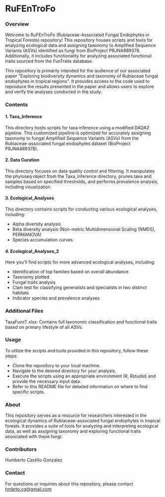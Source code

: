 # **RuFEnTroFo**

### **Overview**

Welcome to RuFEnTroFo (Rubiaceae-Associated Fungal Endophytes in Tropical Forests) repository! This repository houses scripts and tools for analyzing ecological data and assigning taxonomy to Amplified Sequence Variants (ASVs) identified as fungi from BioProject PRJNA889378. Additionally, it includes functionality for analyzing associated functional traits sourced from the FunTraits database.

This repository is primarily intended for the audience of our associated paper "Exploring biodiversity dynamics and taxonomy of Rubiaceae fungal endophytes in tropical regions". It provides access to the code used to reproduce the results presented in the paper and allows users to explore and verify the analyses conducted in the study.

### **Contents**

#### 1. Taxa_Inference
This directory hosts scripts for taxa inference using a modified DADA2 pipeline. This customized pipeline is optimized for accurately assigning taxonomy to fungal Amplified Sequence Variants (ASVs) from the Rubiaceae-associated fungal endophytes dataset (BioProject PRJNA889378).

#### 2. Data Curation
This directory focuses on data quality control and filtering. It manipulates the phyloseq object from the Taxa_Inference directory, prunes taxa and samples based on specified thresholds, and performs prevalence analysis, including visualization.

#### 3. Ecological_Analyses
This directory contains scripts for conducting various ecological analyses, including:

* Alpha diversity analysis
* Beta diversity analysis (Non-metric Multidimensional Scaling (NMDS), PERMANOVA)
* Species accumulation curves

#### 4. Ecological_Analyses_2
Here you'll find scripts for more advanced ecological analyses, including:

* Identification of top families based on overall abundance
* Taxonomy plotted
* Fungal traits analysis
* Clam test for classifying generalists and specialists in two distinct habitats
* Indicator species and prevalence analyses

### **Additional Files**
TaxaFuncT.xlsx: Contains full taxonomic classification and functional traits based on primary lifestyle of all ASVs.

### **Usage**
To utilize the scripts and tools provided in this repository, follow these steps:

- Clone the repository to your local machine.
- Navigate to the desired directory for your analysis.
- Execute the scripts using an appropriate environment (R, Rstudio) and provide the necessary input data.
- Refer to this README file for detailed information on where to find specific scripts.

### **About**
This repository serves as a resource for researchers interested in the ecological dynamics of Rubiaceae-associated fungal endophytes in tropical forests. It provides a suite of tools for analyzing and interpreting ecological data, as well as assigning taxonomy and exploring functional traits associated with these fungi.

### **Contributors**
Humberto Castillo González

### **Contact**
For questions or inquiries about this repository, please contact hmbrto.cg@gmail.com

